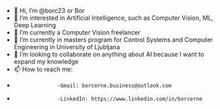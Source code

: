 - 👋 Hi, I’m @borc23 or Bor
- 👀 I’m interested in Artificial Intelligence, such as Computer Vision, ML, Deep Learning
- 🌱 I’m currently a Computer Vision freelancer
- 🌱 I’m currently in masters program for Control Systems and Computer Engineering in University of Ljubljana
- 💞️ I’m looking to collaborate on anything about AI because I want to expand my knowledge
- 📫 How to reach me: 
-                   -Gmail: borcerne.business@outlook.com
-                   -LinkedIn: https://www.linkedin.com/in/borcerne
